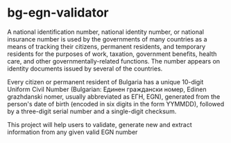 # bg-egn-validator

A national identification number, national identity number, or national insurance number is used by the governments of many countries as a means of tracking their citizens, permanent residents, and temporary residents for the purposes of work, taxation, government benefits, health care, and other governmentally-related functions. The number appears on identity documents issued by several of the countries.

Every citizen or permanent resident of Bulgaria has a unique 10-digit Uniform Civil Number (Bulgarian: Единен граждански номер, Edinen grazhdanski nomer, usually abbreviated as ЕГН, EGN), generated from the person's date of birth (encoded in six digits in the form YYMMDD), followed by a three-digit serial number and a single-digit checksum.

This project will help users to validate, generate new and extract information from any given valid EGN number

